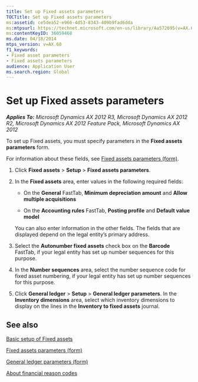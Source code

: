 ```yaml
---
title: Set up Fixed assets parameters
TOCTitle: Set up Fixed assets parameters
ms:assetid: ce5dea52-e966-4d53-8343-409b9fad6dda
ms:mtpsurl: https://technet.microsoft.com/en-us/library/Aa572695(v=AX.60)
ms:contentKeyID: 36059468
ms.date: 04/18/2014
mtps_version: v=AX.60
f1_keywords:
- Fixed asset parameters
- Fixed assets parameters
audience: Application User
ms.search.region: Global
---
```


# Set up Fixed assets parameters 


_**Applies To:** Microsoft Dynamics AX 2012 R3, Microsoft Dynamics AX 2012 R2, Microsoft Dynamics AX 2012 Feature Pack, Microsoft Dynamics AX 2012_

To set up Fixed assets, you must specify parameters in the **Fixed assets parameters** form.

For information about these fields, see [Fixed assets parameters (form)](https://technet.microsoft.com/en-us/library/hh242490\(v=ax.60\)).

1.  Click **Fixed assets** \> **Setup** \> **Fixed assets parameters**.

2.  In the **Fixed assets** area, enter values in the following required fields:
    
      - On the **General** FastTab, **Minimum depreciation amount** and **Allow multiple acquisitions**
    
      - On the **Accounting rules** FastTab, **Posting profile** and **Default value model**
    
    You can also enter information in the other fields. The fields that are displayed depend on the legal entity’s primary address.

3.  Select the **Autonumber fixed assets** check box on the **Barcode** FastTab, if your legal entity has set up number sequences for this purpose.

4.  In the **Number sequences** area, select the number sequence code for fixed asset numbering, if your legal entity has set up number sequences for this purpose.

5.  Click **General ledger** \> **Setup** \> **General ledger parameters**. In the **Inventory dimensions** area, select which inventory dimensions to display on the lines in the **Inventory to fixed assets** journal.

## See also

[Basic setup of Fixed assets](basic-setup-of-fixed-assets.md)

[Fixed assets parameters (form)](https://technet.microsoft.com/en-us/library/hh242490\(v=ax.60\))

[General ledger parameters (form)](https://technet.microsoft.com/en-us/library/aa557286\(v=ax.60\))

[About financial reason codes](about-financial-reason-codes.md)

  



